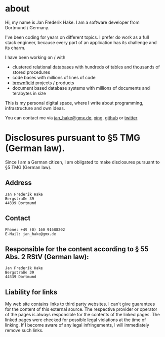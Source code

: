 # about

Hi, my name is Jan Frederik Hake. I am a software developer from Dortmund / Germany.

I've been coding for years on different topics.
I prefer do work as a full stack engineer, because every part of an application has its challenge and its charm.

I have been working on / with

* clustered relational databases with hundreds of tables and thousands of stored procedures
* code bases with millions of lines of code
* [brownfield](http://en.wikipedia.org/wiki/Brownfield_(software_development)) projects / products
* document based database systems with millions of documents and terabytes in size

This is my personal digital space, where I write about programming, infrastructure and own ideas.

You can contact me via <jan_hake@gmx.de>, [xing](https://www.xing.com/profile/JanFrederik_Hake), [github](https://github.com/enter-haken) or [twitter](https://www.twitter.com/enter_haken)

# Disclosures pursuant to §5 TMG (German law).

Since I am a German citizen, I am obligated to make disclosures pursuant to §5 TMG (German law).

## Address

```nohighlight
Jan Frederik Hake
Bergstraße 39
44339 Dortmund
```

## Contact

```nohighlight
Phone: +49 (0) 160 91688202
E-Mail: jan_hake@gmx.de
```

## Responsible for the content according to § 55 Abs. 2 RStV (German law):

```nohighlight
Jan Frederik Hake
Bergstraße 39
44339 Dortmund
```

## Liability for links

My web site contains links to third party websites. I can't give guarantees for the content of this external source. The respective provider or operator of the pages is always responsible for the contents of the linked pages. The linked pages were checked for possible legal violations at the time of linking. If I become aware of any legal infringements, I will immediately remove such links.
